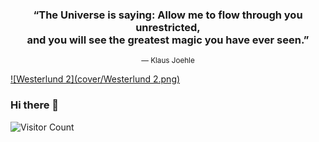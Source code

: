 <div align="center">
  <h3>
    “The Universe is saying: Allow me to flow through you unrestricted,<br>and you will see the greatest magic you have ever seen.”
  </h3>
  <small>― Klaus Joehle</small>
</div>  

[![Westerlund 2](cover/Westerlund 2.png)](https://science.nasa.gov/image-detail/42916480792-cd4b5fcfdf-o/)

### Hi there 👋  
![Visitor Count](https://profile-counter.glitch.me/ColstonBod-oy/count.svg)



